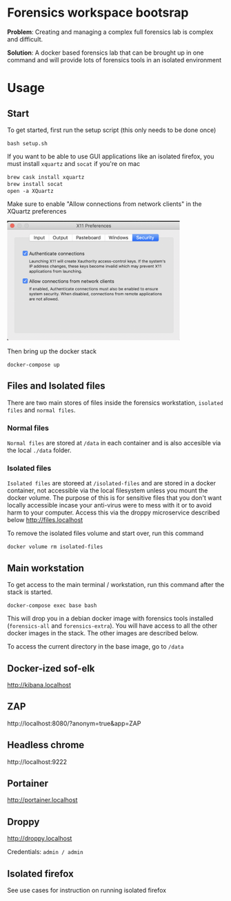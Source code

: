 # Forensics workspace bootsrap

**Problem**: Creating and managing a complex full forensics lab is complex and difficult.

**Solution**: A docker based forensics lab that can be brought up in one command and will provide lots of forensics tools in an isolated environment

# Usage

## Start

To get started, first run the setup script (this only needs to be done once)
```
bash setup.sh
```

If you want to be able to use GUI applications like an isolated firefox, you must install `xquartz` and `socat` if you're on mac
```
brew cask install xquartz
brew install socat
open -a XQuartz
```

Make sure to enable "Allow connections from network clients" in the XQuartz preferences

<img src="docs/xquartz-x11.png" width="400">

Then bring up the docker stack
```
docker-compose up
```

## Files and Isolated files

There are two main stores of files inside the forensics workstation, `isolated files` and `normal files`.

### Normal files

`Normal files` are stored at `/data` in each container and is also accesible via the local `./data` folder.

### Isolated files

`Isolated files` are storeed at `/isolated-files` and are stored in a docker container, not accessible via the local filesystem unless you mount the docker volume.  The purpose of this is for sensitive files that you don't want locally accessible incase your anti-virus were to mess with it or to avoid harm to your computer.  Access this via the droppy microservice described below http://files.localhost

To remove the isolated files volume and start over, run this command
```
docker volume rm isolated-files
```

## Main workstation

To get access to the main terminal / workstation, run this command after the stack is started.

```
docker-compose exec base bash
```

This will drop you in a debian docker image with forensics tools installed (`forensics-all` and `forensics-extra`).
You will have access to all the other docker images in the stack.  The other images are described below.

To access the current directory in the base image, go to `/data`

## Docker-ized sof-elk

http://kibana.localhost

## ZAP

http://localhost:8080/?anonym=true&app=ZAP

## Headless chrome

http://localhost:9222

## Portainer

http://portainer.localhost

## Droppy

http://droppy.localhost

Credentials: `admin / admin`

## Isolated firefox

See use cases for instruction on running isolated firefox
